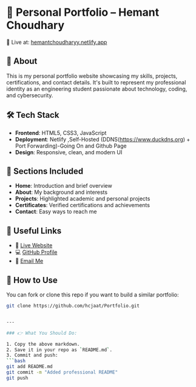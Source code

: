 # 💼 Personal Portfolio – Hemant Choudhary

🚀 Live at: [hemantchoudharyy.netlify.app](https://hemantchoudharyy.netlify.app)

## 📌 About

This is my personal portfolio website showcasing my skills, projects, certifications, and contact details. It's built to represent my professional identity as an engineering student passionate about technology, coding, and cybersecurity.

## 🛠️ Tech Stack

- **Frontend**: HTML5, CSS3, JavaScript
- **Deployment**: Netlify ,Self-Hosted (DDNS(https://www.duckdns.org) + Port Forwarding)-Going On  and Github Page
- **Design**: Responsive, clean, and modern UI

## 📂 Sections Included

- **Home**: Introduction and brief overview
- **About**: My background and interests
- **Projects**: Highlighted academic and personal projects
- **Certificates**: Verified certifications and achievements
- **Contact**: Easy ways to reach me

## 🔗 Useful Links

- 🔗 [Live Website](https://hemantchoudharyy.netlify.app)
- 💻 [GitHub Profile](https://github.com/hcjaat)
- 📧 [Email Me](mailto:hemant.ktp8@gmail.com)

## 📝 How to Use

You can fork or clone this repo if you want to build a similar portfolio:
```bash
git clone https://github.com/hcjaat/Portfolio.git


---

### 👉 What You Should Do:

1. Copy the above markdown.
2. Save it in your repo as `README.md`.
3. Commit and push:
```bash
git add README.md
git commit -m "Added professional README"
git push

